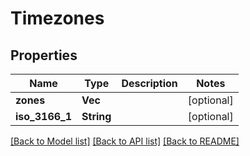 # Timezones

## Properties

Name | Type | Description | Notes
------------ | ------------- | ------------- | -------------
**zones** | **Vec<String>** |  | [optional]
**iso_3166_1** | **String** |  | [optional]

[[Back to Model list]](../README.md#documentation-for-models) [[Back to API list]](../README.md#documentation-for-api-endpoints) [[Back to README]](../README.md)

